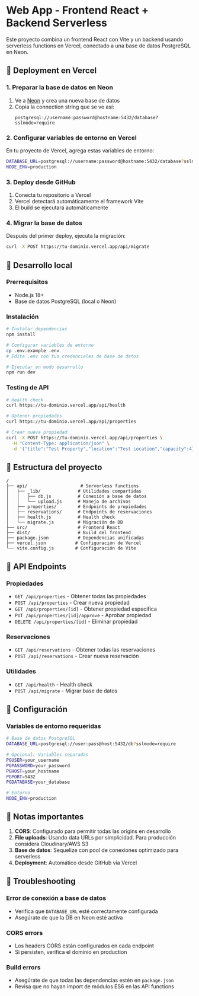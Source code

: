 # Web App - Frontend React + Backend Serverless

Este proyecto combina un frontend React con Vite y un backend usando serverless functions en Vercel, conectado a una base de datos PostgreSQL en Neon.

## 🚀 Deployment en Vercel

### 1. Preparar la base de datos en Neon

1. Ve a [Neon](https://neon.tech) y crea una nueva base de datos
2. Copia la connection string que se ve así:
   ```
   postgresql://username:password@hostname:5432/database?sslmode=require
   ```

### 2. Configurar variables de entorno en Vercel

En tu proyecto de Vercel, agrega estas variables de entorno:

```bash
DATABASE_URL=postgresql://username:password@hostname:5432/database?sslmode=require
NODE_ENV=production
```

### 3. Deploy desde GitHub

1. Conecta tu repositorio a Vercel
2. Vercel detectará automáticamente el framework Vite
3. El build se ejecutará automáticamente

### 4. Migrar la base de datos

Después del primer deploy, ejecuta la migración:

```bash
curl -X POST https://tu-dominio.vercel.app/api/migrate
```

## 🔧 Desarrollo local

### Prerrequisitos

- Node.js 18+
- Base de datos PostgreSQL (local o Neon)

### Instalación

```bash
# Instalar dependencias
npm install

# Configurar variables de entorno
cp .env.example .env
# Edita .env con tus credenciales de base de datos

# Ejecutar en modo desarrollo
npm run dev
```

### Testing de API

```bash
# Health check
curl https://tu-dominio.vercel.app/api/health

# Obtener propiedades
curl https://tu-dominio.vercel.app/api/properties

# Crear nueva propiedad
curl -X POST https://tu-dominio.vercel.app/api/properties \
  -H "Content-Type: application/json" \
  -d '{"title":"Test Property","location":"Test Location","capacity":4}'
```

## 📁 Estructura del proyecto

```
/
├── api/                    # Serverless functions
│   ├── _lib/              # Utilidades compartidas
│   │   ├── db.js          # Conexión a base de datos
│   │   └── upload.js      # Manejo de archivos
│   ├── properties/        # Endpoints de propiedades
│   ├── reservations/      # Endpoints de reservaciones
│   ├── health.js          # Health check
│   └── migrate.js         # Migración de DB
├── src/                   # Frontend React
├── dist/                  # Build del frontend
├── package.json           # Dependencias unificadas
├── vercel.json           # Configuración de Vercel
└── vite.config.js        # Configuración de Vite
```

## 🔌 API Endpoints

### Propiedades
- `GET /api/properties` - Obtener todas las propiedades
- `POST /api/properties` - Crear nueva propiedad
- `GET /api/properties/[id]` - Obtener propiedad específica
- `PUT /api/properties/[id]/approve` - Aprobar propiedad
- `DELETE /api/properties/[id]` - Eliminar propiedad

### Reservaciones
- `GET /api/reservations` - Obtener todas las reservaciones
- `POST /api/reservations` - Crear nueva reservación

### Utilidades
- `GET /api/health` - Health check
- `POST /api/migrate` - Migrar base de datos

## 🔧 Configuración

### Variables de entorno requeridas

```bash
# Base de datos PostgreSQL
DATABASE_URL=postgresql://user:pass@host:5432/db?sslmode=require

# Opcional: Variables separadas
PGUSER=your_username
PGPASSWORD=your_password  
PGHOST=your_hostname
PGPORT=5432
PGDATABASE=your_database

# Entorno
NODE_ENV=production
```

## 📝 Notas importantes

1. **CORS**: Configurado para permitir todas las origins en desarrollo
2. **File uploads**: Usando data URLs por simplicidad. Para producción considera Cloudinary/AWS S3
3. **Base de datos**: Sequelize con pool de conexiones optimizado para serverless
4. **Deployment**: Automático desde GitHub via Vercel

## 🐛 Troubleshooting

### Error de conexión a base de datos
- Verifica que `DATABASE_URL` esté correctamente configurada
- Asegúrate de que la DB en Neon esté activa

### CORS errors
- Los headers CORS están configurados en cada endpoint
- Si persisten, verifica el dominio en production

### Build errors
- Asegúrate de que todas las dependencias estén en `package.json`
- Revisa que no hayan import de módulos ES6 en las API functions